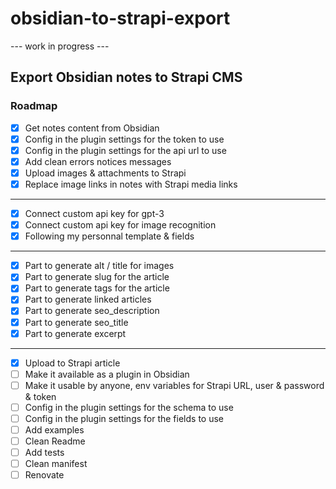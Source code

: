 # obsidian-to-strapi-export
--- work in progress ---
## Export Obsidian notes to Strapi CMS
### Roadmap
- [X] Get notes content from Obsidian
- [x] Config in the plugin settings for the token to use
- [x] Config in the plugin settings for the api url to use
- [x] Add clean errors notices messages 
- [x] Upload images & attachments to Strapi
- [x] Replace image links in notes with Strapi media links
---
- [x] Connect custom api key for gpt-3
- [x] Connect custom api key for image recognition
- [x] Following my personnal template & fields
---
- [x] Part to generate alt / title for images
- [x] Part to generate slug for the article
- [x] Part to generate tags for the article
- [x] Part to generate linked articles
- [x] Part to generate seo_description
- [x] Part to generate seo_title
- [x] Part to generate excerpt
---
- [x] Upload to Strapi article
- [ ] Make it available as a plugin in Obsidian
- [ ] Make it usable by anyone, env variables for Strapi URL, user & password & token
- [ ] Config in the plugin settings for the schema to use
- [ ] Config in the plugin settings for the fields to use
- [ ] Add examples
- [ ] Clean Readme
- [ ] Add tests
- [ ] Clean manifest
- [ ] Renovate
